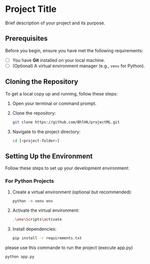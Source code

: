 # Project Title

Brief description of your project and its purpose.

## Prerequisites

Before you begin, ensure you have met the following requirements:

- [ ] You have **Git** installed on your local machine.
- [ ] (Optional) A virtual environment manager (e.g., `venv` for Python).

## Cloning the Repository

To get a local copy up and running, follow these steps:

1. Open your terminal or command prompt.

2. Clone the repository:
   ```bash
   git clone https://github.com/BhlHk/projectML.git
   ```
3. Navigate to the project directory:
   ```bash
   cd [<project-folder>]
   ```

## Setting Up the Environment

Follow these steps to set up your development environment:

### For Python Projects
1. Create a virtual environment (optional but recommended):
   ```bash
   python -m venv env
   ```

2. Activate the virtual environment:
   ```bash
   .\env\Scripts\activate
   ```

3. Install dependencies:
   ```bash
   pip install -r requirements.txt
   ```
please use this commande to run the project (execute app.py)
```bash
python app.py
   ```
